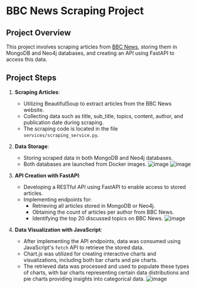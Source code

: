 # BBC News Scraping Project

## Project Overview

This project involves scraping articles from [BBC News](https://www.bbc.com/news), storing them in MongoDB and Neo4j databases, and creating an API using FastAPI to access this data.

## Project Steps


1. **Scraping Articles**:
   - Utilizing BeautifulSoup to extract articles from the BBC News website.
   - Collecting data such as title, sub_title, topics, content, author, and publication date during scraping.
   - The scraping code is located in the file `services/scraping_service.py`.


2. **Data Storage**:
   - Storing scraped data in both MongoDB and Neo4j databases.
   - Both databases are launched from Docker images.
    ![image](https://github.com/amine1956/bbc_scraping/assets/73759527/b1fa7f89-9acc-459f-8f1a-76806e0a5ee3)
    ![image](https://github.com/amine1956/bbc_scraping/assets/73759527/086467c4-92eb-4739-b8eb-e35a4b88f897)

3. **API Creation with FastAPI**:
   - Developing a RESTful API using FastAPI to enable access to stored articles.
   - Implementing endpoints for:
     - Retrieving all articles stored in MongoDB or Neo4j.
     - Obtaining the count of articles per author from BBC News.
     - Identifying the top 20 discussed topics on BBC News.
     ![image](https://github.com/amine1956/bbc_scraping/assets/73759527/086467c4-92eb-4739-b8eb-e35a4b88f897)
4. **Data Visualization with JavaScript**:
   - After implementing the API endpoints, data was consumed using JavaScript's `fetch` API to retrieve the stored data.
   - Chart.js was utilized for creating interactive charts and visualizations, including both bar charts and pie charts.
   - The retrieved data was processed and used to populate these types of charts, with bar charts representing certain data distributions and pie charts providing insights into categorical data.
     ![image](https://github.com/amine1956/bbc_scraping/assets/73759527/4bdeca1d-f483-4176-aa8e-7b8c8b9e44ef)





